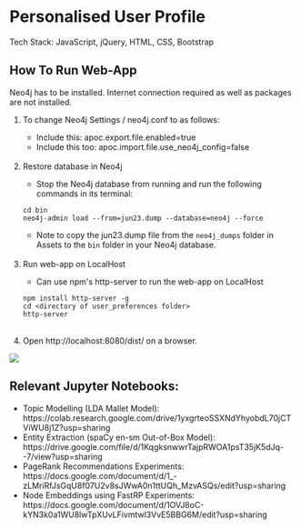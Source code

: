 # Personalised User Profile
Tech Stack: JavaScript, jQuery, HTML, CSS, Bootstrap
<br>


## How To Run Web-App
Neo4j has to be installed. Internet connection required as well as packages are not installed. 
<ol>
  <li>To change Neo4j Settings / neo4j.conf to as follows:</li>
  
  - Include this: apoc.export.file.enabled=true<br>
  - Include this too: apoc.import.file.use_neo4j_config=false
  <br>
  <li>Restore database in Neo4j</li>
  
  - Stop the Neo4j database from running and run the following commands in its terminal:
  ```
  cd bin
  neo4j-admin load --from=jun23.dump --database=neo4j --force
  ```
  - Note to copy the jun23.dump file from the `neo4j_dumps` folder in Assets to the `bin` folder in your Neo4j database.
  <br>
  <li>Run web-app on LocalHost</li>
  
  - Can use npm's http-server to run the web-app on LocalHost
  ```
  npm install http-server -g
  cd <directory of user_preferences folder>
  http-server
  ```
  <br>
  <li>Open http://localhost:8080/dist/ on a browser.</li>
</ol>

![](Animation.gif)
  
<h2>Relevant Jupyter Notebooks:</h2>
<ul>
  <li>
    Topic Modelling (LDA Mallet Model): https://colab.research.google.com/drive/1yxgrteoSSXNdYhyobdL70jCTViWU8j1Z?usp=sharing
  </li>
  <li>
    Entity Extraction (spaCy en-sm Out-of-Box Model): https://drive.google.com/file/d/1KqgksnwwrTajpRWOA1psT35jK5dJq--7/view?usp=sharing
  </li>
  <li>
    PageRank Recommendations Experiments: https://docs.google.com/document/d/1_-zLMriRfJsGqU8f07U2v8sJWwA0n1ttUQh_MzvASQs/edit?usp=sharing
  </li>
  <li>
    Node Embeddings using FastRP Experiments: https://docs.google.com/document/d/1OVJ8oC-kYN3k0a1WU8lwTpXUvLFivmtwl3VvE5BBG6M/edit?usp=sharing
</ul>
